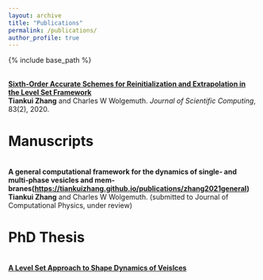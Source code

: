 ```yaml
---
layout: archive
title: "Publications"
permalink: /publications/
author_profile: true
---
```


{% include base_path %}



<br><b>[Sixth-Order Accurate Schemes for Reinitialization and Extrapolation in the Level Set Framework](https://tiankuizhang.github.io/publications/zhang2020sixth)</b><br>
<b>Tiankui Zhang</b> and Charles W Wolgemuth. <i>Journal of Scientific Computing</i>, 83(2), 2020.

# Manuscripts

<br><b>  A general computational framework for the dynamics of single‑ and multi‑phase vesicles and mem‑ branes(https://tiankuizhang.github.io/publications/zhang2021general)</b><br>
<b>Tiankui Zhang</b> and Charles W Wolgemuth. (submitted to Journal of Computational Physics, under review)

# PhD Thesis

<br><b>[A Level Set Approach to Shape Dynamics of Veislces](https://tiankuizhang.github.io/publications/00TiankuiZhangThesis2020)</b><br>
